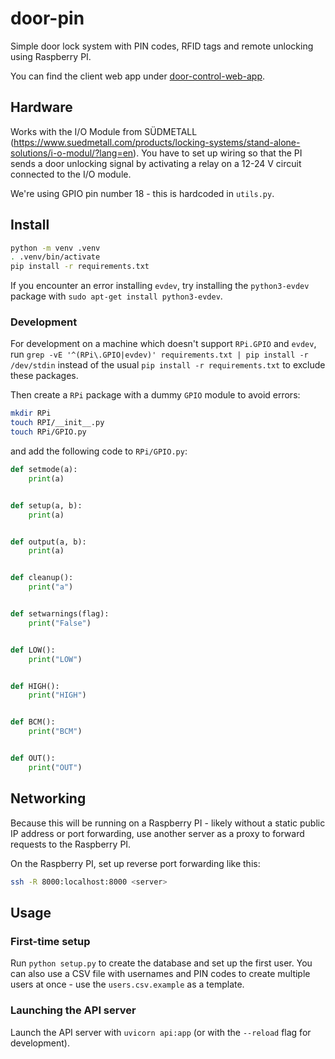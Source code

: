 # door-pin

Simple door lock system with PIN codes, RFID tags and remote unlocking using Raspberry PI.

You can find the client web app under [door-control-web-app](https://github.com/jonasjancarik/door-control-web-app).

## Hardware

Works with the I/O Module from SÜDMETALL (https://www.suedmetall.com/products/locking-systems/stand-alone-solutions/i-o-modul/?lang=en). You have to set up wiring so that the PI sends a door unlocking signal by activating a relay on a 12-24 V circuit connected to the I/O module.

We're using GPIO pin number 18 - this is hardcoded in `utils.py`. 

## Install

```bash
python -m venv .venv
. .venv/bin/activate
pip install -r requirements.txt
```

If you encounter an error installing `evdev`, try installing the `python3-evdev` package with `sudo apt-get install python3-evdev`.

### Development

For development on a machine which doesn't support `RPi.GPIO` and `evdev`, run `grep -vE '^(RPi\.GPIO|evdev)' requirements.txt | pip install -r /dev/stdin` instead of the usual `pip install -r requirements.txt` to exclude these packages.

Then create a `RPi` package with a dummy `GPIO` module to avoid errors:

```bash
mkdir RPi
touch RPI/__init__.py
touch RPi/GPIO.py
```

and add the following code to `RPi/GPIO.py`:

```python
def setmode(a):
    print(a)


def setup(a, b):
    print(a)


def output(a, b):
    print(a)


def cleanup():
    print("a")


def setwarnings(flag):
    print("False")


def LOW():
    print("LOW")


def HIGH():
    print("HIGH")


def BCM():
    print("BCM")


def OUT():
    print("OUT")
```

## Networking

Because this will be running on a Raspberry PI - likely without a static public IP address or port forwarding, use another server as a proxy to forward requests to the Raspberry PI.

On the Raspberry PI, set up reverse port forwarding like this:

```bash
ssh -R 8000:localhost:8000 <server>
```

## Usage

### First-time setup

Run `python setup.py` to create the database and set up the first user. You can also use a CSV file with usernames and PIN codes to create multiple users at once - use the `users.csv.example` as a template.

### Launching the API server

Launch the API server with `uvicorn api:app` (or with the `--reload` flag for development).
